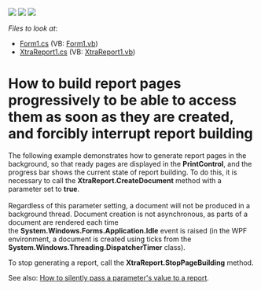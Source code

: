 <!-- default badges list -->
![](https://img.shields.io/endpoint?url=https://codecentral.devexpress.com/api/v1/VersionRange/128598767/11.2.5%2B)
[![](https://img.shields.io/badge/Open_in_DevExpress_Support_Center-FF7200?style=flat-square&logo=DevExpress&logoColor=white)](https://supportcenter.devexpress.com/ticket/details/E960)
[![](https://img.shields.io/badge/📖_How_to_use_DevExpress_Examples-e9f6fc?style=flat-square)](https://docs.devexpress.com/GeneralInformation/403183)
<!-- default badges end -->
<!-- default file list -->
*Files to look at*:

* [Form1.cs](./CS/Form1.cs) (VB: [Form1.vb](./VB/Form1.vb))
* [XtraReport1.cs](./CS/XtraReport1.cs) (VB: [XtraReport1.vb](./VB/XtraReport1.vb))
<!-- default file list end -->
# How to build report pages progressively to be able to access them as soon as they are created, and forcibly interrupt report building


<p>The following example demonstrates how to generate report pages in the background, so that ready pages are displayed in the <strong>PrintControl</strong>, and the progress bar shows the current state of report building. To do this, it is necessary to call the <strong>XtraReport.CreateDocument</strong> method with a parameter set to <strong>true</strong>.<br><br>Regardless of this parameter setting, a document will not be produced in a background thread. Document creation is not asynchronous, as parts of a document are rendered each time the <strong>System.Windows.Forms.Application.Idle</strong> event is raised (in the WPF environment, a document is created using ticks from the <strong>System.Windows.Threading.DispatcherTimer</strong> class).</p>
<p>To stop generating a report, call the <strong>XtraReport.StopPageBuilding</strong> method.</p>
<p>See also: <a href="https://www.devexpress.com/Support/Center/p/E548">How to silently pass a parameter's value to a report</a>.</p>

<br/>


